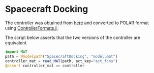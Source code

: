 # Spacecraft Docking

The controller was obtained from [here](https://github.com/verivital/ARCH-COMP2023/blob/540093e1d583c2c3a52b90ab293d684a659b7a49/benchmarks/Docking/model.mat)
and converted to POLAR format using [ControllerFormats.jl](https://github.com/JuliaReach/ControllerFormats.jl).

The script below asserts that the two versions of the controller are equivalent.

```julia
import MAT
path = @modelpath("SpacecraftDocking", "model.mat")
controller_mat = read_MAT(path, act_key="act_fcns")
@assert controller_mat == controller
```
